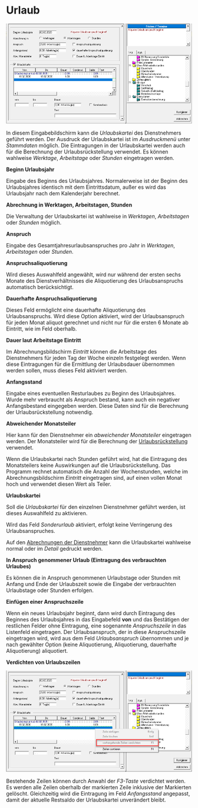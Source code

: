 # Urlaub

![Image](<img/image126.png>)

In diesem Eingabebildschirm kann die *Urlaubskartei* des Dienstnehmers geführt werden. Der Ausdruck der Urlaubskartei ist im *Ausdruckmenü* unter *Stammdaten* möglich. Die Eintragungen in der Urlaubskartei werden auch für die Berechnung der Urlaubsrückstellung verwendet. Es können wahlweise *Werktage*, *Arbeitstage* oder *Stunden* eingetragen werden.

**Beginn Urlaubsjahr**

Eingabe des Beginns des Urlaubsjahres. Normalerweise ist der Beginn des Urlaubsjahres identisch mit dem Eintrittsdatum, außer es wird das Urlaubsjahr nach dem Kalenderjahr berechnet.

**Abrechnung in Werktagen, Arbeitstagen, Stunden**

Die Verwaltung der Urlaubskartei ist wahlweise in *Werktagen*, *Arbeitstagen* oder *Stunden* möglich.

**Anspruch**

Eingabe des Gesamtjahresurlaubsanspruches pro Jahr in *Werktagen*, *Arbeitstagen* oder *Stunden*.

**Anspruchsaliquotierung**

Wird dieses Auswahlfeld angewählt, wird nur während der ersten sechs Monate des Dienstverhältnisses die Aliquotierung des Urlaubsanspruchs automatisch berücksichtigt.

**Dauerhafte Anspruchsaliquotierung**

Dieses Feld ermöglicht eine dauerhafte Aliquotierung des Urlaubsanspruchs. Wird diese Option aktiviert, wird der Urlaubsanspruch für jeden Monat aliquot gerechnet und nicht nur für die ersten 6 Monate ab Eintritt, wie im Feld oberhalb.

**Dauer laut Arbeitstage Eintritt**

Im Abrechnungsbildschirm *Eintritt* können die Arbeitstage des Dienstnehmers für jeden Tag der Woche einzeln festgelegt werden. Wenn diese Eintragungen für die Ermittlung der Urlaubsdauer übernommen werden sollen, muss dieses Feld aktiviert werden.

**Anfangsstand**

Eingabe eines eventuellen Resturlaubes zu Beginn des Urlaubsjahres. Wurde mehr verbraucht als Anspruch bestand, kann auch ein negativer Anfangsbestand eingegeben werden. Diese Daten sind für die Berechnung der Urlaubsrückstellung notwendig.

**Abweichender Monatsteiler**

Hier kann für den Dienstnehmer ein *abweichender Monatsteiler* eingetragen werden. Der Monatsteiler wird für die Berechnung der [Urlaubsrückstellung](../Rückstellungen/Urlaubsrückstellung.md) verwendet.

Wenn die Urlaubskartei nach Stunden geführt wird, hat die Eintragung des Monatsteilers keine Auswirkungen auf die Urlaubsrückstellung. Das Programm rechnet automatisch die Anzahl der Wochenstunden, welche im Abrechnungsbildschirm *Eintritt* eingetragen sind, auf einen vollen Monat hoch und verwendet diesen Wert als Teiler.

**Urlaubskartei**

Soll die *Urlaubskartei* für den einzelnen Dienstnehmer geführt werden, ist dieses Auswahlfeld zu aktivieren. 

Wird das Feld *Sonderurlaub* aktiviert, erfolgt keine Verringerung des Urlaubsanspruches.

Auf den [Abrechnungen der Dienstnehmer](../Ausdrucke%20allgemein/Ausdruck%20Abrechnungen.md) kann die Urlaubskartei wahlweise normal oder im *Detail* gedruckt werden.

**In Anspruch genommener Urlaub (Eintragung des verbrauchten Urlaubes)**

Es können die in Anspruch genommenen Urlaubstage oder Stunden mit Anfang und Ende der Urlaubszeit sowie die Eingabe der verbrauchten Urlaubstage oder Stunden erfolgen.

**Einfügen einer Anspruchszeile**

Wenn ein neues Urlaubsjahr beginnt, dann wird durch Eintragung des Beginnes des Urlaubsjahres in das Eingabefeld **von** und das Bestätigen der restlichen Felder ohne Eintragung, eine sogenannte *Anspruchszeile* in das Listenfeld eingetragen. Der Urlaubsanspruch, der in diese Anspruchszeile eingetragen wird, wird aus dem Feld *Urlaubsanspruch*
übernommen und je nach gewählter Option (keine Aliquotierung, Aliquotierung, dauerhafte Aliquotierung) aliquotiert.

**Verdichten von Urlaubszeilen**

![Image](<img/image127.png>)

Bestehende Zeilen können durch Anwahl der *F3-Taste* verdichtet werden. Es werden alle Zeilen oberhalb der markierten Zeile inklusive der Markierten gelöscht. Gleichzeitig wird die Eintragung im Feld *Anfangsstand* angepasst, damit der aktuelle Restsaldo der Urlaubskartei unverändert bleibt.